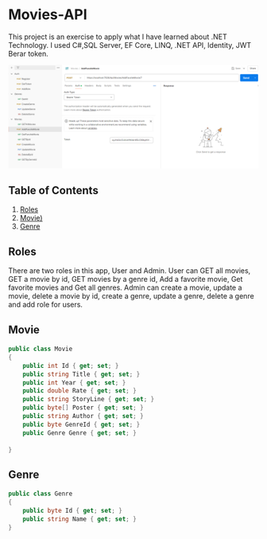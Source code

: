 # Movies-API
This project is an exercise to apply what I have learned about .NET Technology. I used C#,SQL Server, EF Core, LINQ, .NET API, Identity, JWT Berar token.

![End Points](EndPoints.png)


## Table of Contents

1. [Roles](#roles)
2. [Movie)](#movie)
3. [Genre](#genre)

## Roles
There are two roles in this app, User and Admin. 
User can GET all movies, GET a movie by id, GET movies by a genre id, Add a favorite movie, Get favorite movies and Get all genres.
Admin can create a movie, update a movie, delete a movie by id, create a genre, update a genre, delete a genre and add role for users.

## Movie
```C#
public class Movie
{
    public int Id { get; set; }
    public string Title { get; set; }
    public int Year { get; set; }
    public double Rate { get; set; }
    public string StoryLine { get; set; }
    public byte[] Poster { get; set; }
    public string Author { get; set; }
    public byte GenreId { get; set; }
    public Genre Genre { get; set; }

}
```
## Genre
```C#
public class Genre
{
    public byte Id { get; set; }
    public string Name { get; set; }
}
```

